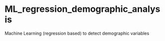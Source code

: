 # ML_regression_demographic_analysis
Machine Learning (regression based) to detect demographic variables
